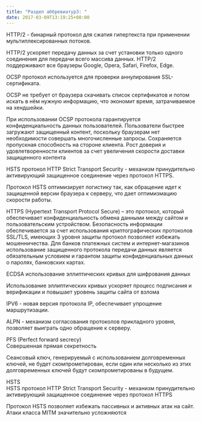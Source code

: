 ```yaml
---
title: "Раздел аббревиатур3: "
date: 2017-03-09T13:19:25+08:00
---
```


HTTP/2 - бинарный протокол для сжатия гипертекста при применении  мультиплексированных потоков.

HTTP/2  ускоряет передачу данных за счет установки только одного соединения для передачи всего массива данных. HTTP/2 поддерживают все браузеры  Google, Opera, Safari, Firefox, Edge.

OCSP протокол используется для проверки аннулирования SSL- сертификата.
 
OCSP не требует от браузера скачивать список сертификатов и потом искать в нём нужную информацию, что экономит время, затрачиваемое на хендшейки.

При использовании OCSP протокола гарантируется конфиденциальность данных
пользователей. Пользователи быстрее загружают защищенный контент, поскольку браузерам нет необходимости совершать многочисленные запросы. Сохраняется пропускная способность на стороне клиента. Рост доверия и удовлетворенности клиентов за счет увеличения скорости доставки защищенного контента

<div class="glo-icon">
	<i class="fa fa-circle" aria-hidden="true"></i>
</div>

HSTS протокол HTTP Strict Transport Security - механизм принудительно активирующий защищенное соединение через протокол HTTPS.

<div class="glo-icon">
	<i class="fa fa-circle" aria-hidden="true"></i>
</div>

Протокол HSTS оптимизирует логистику так, как обращение идет к защищенной версии
браузера к серверу, что дает оптимизмацию скорости работы.


<div class="glo-icon">
	<i class="fa fa-circle" aria-hidden="true"></i>
</div>

 HTTPS (Hypertext Transport Protocol Secure) – это протокол, который обеспечивает конфиденциальность обмена данными между сайтом и пользовательским устройством. Безопасность информации обеспечивается за счет использования криптографических протоколов SSL/TLS, имеющих 3 уровня защиты протокол позволяет избежать мошенничества. Для банков платежных систем и интернет-магазинов использование защищенного протокола передачи данных является обязательным условием и гарантом защиты конфиденциальных данных о паролях, банковских картах.

<div class="glo-icon">
	<i class="fa fa-circle" aria-hidden="true"></i>
</div>
 
ECDSA использование эллиптических кривых для шифрования данных

Использование эллиптических кривых ускоряет процесс подписания и верификации и повышает уровень защиты сайта от взлома

<div class="glo-icon">
	<i class="fa fa-circle" aria-hidden="true"></i>
</div>

IPV6 - новая версия протокола IP, обеспечивает упрощение маршрутизации.

<div class="glo-icon">
	<i class="fa fa-circle" aria-hidden="true"></i>
</div>

ALPN - механизм согласования
протоколов прикладного уровня, позволяет выиграть одно обращение к серверу.

PFS (Perfect forward secrecy) <br>Совершенная прямая секретность

Сеансовый ключ, генерируемый с использованием долговременных ключей, не будет скомпрометирован, если один или несколько из этих долговременных ключей будут скомпрометированы в будущем.

HSTS<br>
HSTS протокол HTTP Strict Transport Security - механизм принудительно активирующий защищенное соединение через протокол HTTPS

Протокол HSTS позволяет избежать пассивных и активных атак на сайт. Атаки класса MITM значительно усложняются